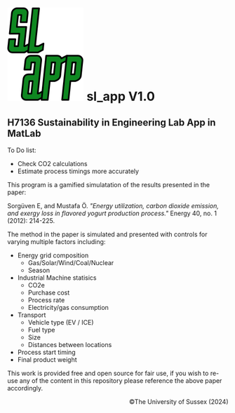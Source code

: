 # ![lp_app logo](./res/sl_app_large.svg) sl_app V1.0 
## H7136 Sustainability in Engineering Lab App in MatLab

To Do list:
- Check CO2 calculations
- Estimate process timings more accurately

This program is a gamified simulatation of the results presented in the paper:

Sorgüven E, and Mustafa Ö. *"Energy utilization, carbon dioxide emission, and exergy loss in flavored yogurt production process."* Energy 40, no. 1 (2012): 214-225.

The method in the paper is simulated and presented with controls for varying multiple factors including:
- Energy grid composition
    - Gas/Solar/Wind/Coal/Nuclear
    - Season
- Industrial Machine statisics
    - CO2e
    - Purchase cost
    - Process rate
    - Electricity/gas consumption
- Transport
    - Vehicle type (EV / ICE)
    - Fuel type
    - Size
    - Distances between locations
- Process start timing
- Final product weight

This work is provided free and open source for fair use, if you wish to re-use any of the content in this repository please reference the above paper accordingly.

<div align="right">©The University of Sussex (2024)</div>
